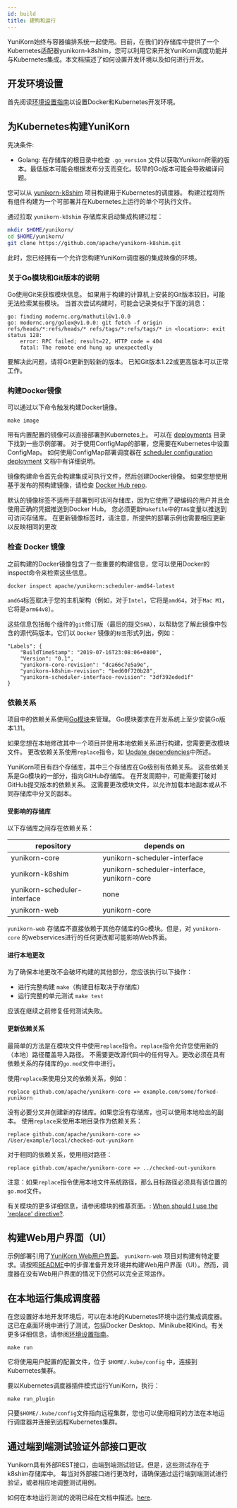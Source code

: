 ```yaml
---
id: build
title: 建构和运行
---
```


<!--
Licensed to the Apache Software Foundation (ASF) under one
or more contributor license agreements.  See the NOTICE file
distributed with this work for additional information
regarding copyright ownership.  The ASF licenses this file
to you under the Apache License, Version 2.0 (the
"License"); you may not use this file except in compliance
with the License.  You may obtain a copy of the License at

  http://www.apache.org/licenses/LICENSE-2.0

Unless required by applicable law or agreed to in writing,
software distributed under the License is distributed on an
"AS IS" BASIS, WITHOUT WARRANTIES OR CONDITIONS OF ANY
KIND, either express or implied.  See the License for the
specific language governing permissions and limitations
under the License.
-->

YuniKorn始终与容器编排系统一起使用。目前，在我们的存储库中提供了一个Kubernetes适配器yunikorn-k8shim，您可以利用它来开发YuniKorn调度功能并与Kubernetes集成。本文档描述了如何设置开发环境以及如何进行开发。

## 开发环境设置

首先阅读[环境设置指南](developer_guide/env_setup.md)以设置Docker和Kubernetes开发环境。

## 为Kubernetes构建YuniKorn

先决条件:
- Golang: 在存储库的根目录中检查 `.go_version` 文件以获取Yunikorn所需的版本。最低版本可能会根据发布分支而变化。较早的Go版本可能会导致编译问题。 

您可以从 [yunikorn-k8shim](https://github.com/apache/yunikorn-k8shim) 项目构建用于Kubernetes的调度器。
构建过程将所有组件构建为一个可部署并在Kubernetes上运行的单个可执行文件。

通过拉取 `yunikorn-k8shim` 存储库来启动集成构建过程：
```bash
mkdir $HOME/yunikorn/
cd $HOME/yunikorn/
git clone https://github.com/apache/yunikorn-k8shim.git
```
此时，您已经拥有一个允许您构建YuniKorn调度器的集成映像的环境。

### 关于Go模块和Git版本的说明
Go使用Git来获取模块信息。
如果用于构建的计算机上安装的Git版本较旧，可能无法检索某些模块。
当首次尝试构建时，可能会记录类似于下面的消息：
```text
go: finding modernc.org/mathutil@v1.0.0
go: modernc.org/golex@v1.0.0: git fetch -f origin refs/heads/*:refs/heads/* refs/tags/*:refs/tags/* in <location>: exit status 128:
	error: RPC failed; result=22, HTTP code = 404
	fatal: The remote end hung up unexpectedly
```
要解决此问题，请将Git更新到较新的版本。
已知Git版本1.22或更高版本可以正常工作。

### 构建Docker镜像

可以通过以下命令触发构建Docker镜像。

```
make image
```

带有内置配置的镜像可以直接部署到Kubernetes上。
可以在 [deployments](https://github.com/apache/yunikorn-k8shim/tree/master/deployments/scheduler) 目录下找到一些示例部署。
对于使用ConfigMap的部署，您需要在Kubernetes中设置ConfigMap。
如何使用ConfigMap部署调度器在 [scheduler configuration deployment](developer_guide/deployment.md) 文档中有详细说明。

镜像构建命令首先会构建集成可执行文件，然后创建Docker镜像。
如果您想使用基于发布的预构建镜像，请检查 [Docker Hub repo](https://hub.docker.com/r/apache/yunikorn).

默认的镜像标签不适用于部署到可访问存储库，因为它使用了硬编码的用户并且会使用正确的凭据推送到Docker Hub。
您必须更新`Makefile`中的`TAG`变量以推送到可访问存储库。
在更新镜像标签时，请注意，所提供的部署示例也需要相应更新以反映相同的更改

### 检查 Docker 镜像

之前构建的Docker镜像包含了一些重要的构建信息，您可以使用Docker的inspect命令来检索这些信息。

```
docker inspect apache/yunikorn:scheduler-amd64-latest
```

`amd64`标签取决于您的主机架构（例如，对于`Intel`，它将是`amd64`，对于`Mac M1`，它将是`arm64v8`）。

这些信息包括每个组件的`git`修订版（最后的提交`SHA`），以帮助您了解此镜像中包含的源代码版本。它们以 `Docker` 镜像的`标签`形式列出，例如：

```
"Labels": {
    "BuildTimeStamp": "2019-07-16T23:08:06+0800",
    "Version": "0.1",
    "yunikorn-core-revision": "dca66c7e5a9e",
    "yunikorn-k8shim-revision": "bed60f720b28",
    "yunikorn-scheduler-interface-revision": "3df392eded1f"
}
```

### 依赖关系

项目中的依赖关系使用[Go模块](https://blog.golang.org/using-go-modules)来管理。
Go模块要求在开发系统上至少安装Go版本1.11。

如果您想在本地修改其中一个项目并使用本地依赖关系进行构建，您需要更改模块文件。
更改依赖关系使用`replace`指令，如 [Update dependencies](#updating-dependencies)中所述。

YuniKorn项目有四个存储库，其中三个存储库在Go级别有依赖关系。
这些依赖关系是Go模块的一部分，指向GitHub存储库。
在开发周期中，可能需要打破对GitHub提交版本的依赖关系。
这需要更改模块文件，以允许加载本地副本或从不同存储库中分叉的副本。  

#### 受影响的存储库
以下存储库之间存在依赖关系：

| repository| depends on |
| --- | --- |
| yunikorn-core | yunikorn-scheduler-interface | 
| yunikorn-k8shim | yunikorn-scheduler-interface, yunikorn-core |
| yunikorn-scheduler-interface | none |
| yunikorn-web | yunikorn-core |

`yunikorn-web` 存储库不直接依赖于其他存储库的Go模块。但是，对 `yunikorn-core` 的webservices进行的任何更改都可能影响Web界面。 

#### 进行本地更改

为了确保本地更改不会破坏构建的其他部分，您应该执行以下操作：
- 进行完整构建 `make`（构建目标取决于存储库）
- 运行完整的单元测试 `make test`

应该在继续之前修复任何测试失败。

#### 更新依赖关系

最简单的方法是在模块文件中使用`replace`指令。`replace`指令允许您使用新的（本地）路径覆盖导入路径。
不需要更改源代码中的任何导入。更改必须在具有依赖关系的存储库的`go.mod`文件中进行。

使用`replace`来使用分叉的依赖关系，例如：
```
replace github.com/apache/yunikorn-core => example.com/some/forked-yunikorn
```

没有必要分叉并创建新的存储库。如果您没有存储库，也可以使用本地检出的副本。
使用`replace`来使用本地目录作为依赖关系：
```
replace github.com/apache/yunikorn-core => /User/example/local/checked-out-yunikorn
```
对于相同的依赖关系，使用相对路径：
```
replace github.com/apache/yunikorn-core => ../checked-out-yunikorn
```
注意：如果`replace`指令使用本地文件系统路径，那么目标路径必须具有该位置的`go.mod`文件。

有关模块的更多详细信息，请参阅模块的维基页面。: [When should I use the 'replace' directive?](https://github.com/golang/go/wiki/Modules#when-should-i-use-the-replace-directive).

## 构建Web用户界面（UI）

示例部署引用了[YuniKorn Web用户界面](https://github.com/apache/yunikorn-web)。
`yunikorn-web` 项目对构建有特定要求。请按照[README](https://github.com/apache/yunikorn-web/blob/master/README.md)中的步骤准备开发环境并构建Web用户界面（UI）。然而，调度器在没有Web用户界面的情况下仍然可以完全正常运作。

## 在本地运行集成调度器

在您设置好本地开发环境后，可以在本地的Kubernetes环境中运行集成调度器。
这已在桌面环境中进行了测试，包括Docker Desktop、Minikube和Kind。有关更多详细信息，请参阅[环境设置指南](developer_guide/env_setup.md)。

```
make run
```
它将使用用户配置的配置文件，位于 `$HOME/.kube/config` 中，连接到Kubernetes集群。

要以Kubernetes调度器插件模式运行YuniKorn，执行：

```
make run_plugin
```

只要`$HOME/.kube/config`文件指向远程集群，您也可以使用相同的方法在本地运行调度器并连接到远程Kubernetes集群。

## 通过端到端测试验证外部接口更改

Yunikorn具有外部REST接口，由端到端测试验证。但是，这些测试存在于k8shim存储库中。
每当对外部接口进行更改时，请确保通过运行端到端测试进行验证，或者相应地调整测试用例。

如何在本地运行测试的说明已经在文档中描述。[here](https://github.com/apache/yunikorn-k8shim/blob/master/test/e2e/README.md).